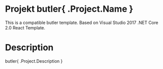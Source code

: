 # Projekt butler{ .Project.Name }

This is a compatible butler template. Based on Visual Studio 2017 .NET Core 2.0 React Template.

# Description

butler{ .Project.Description }